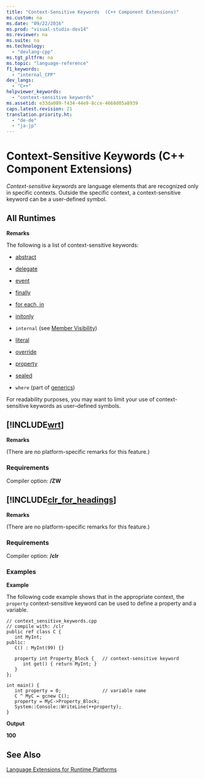 ```yaml
---
title: "Context-Sensitive Keywords  (C++ Component Extensions)"
ms.custom: na
ms.date: "09/22/2016"
ms.prod: "visual-studio-dev14"
ms.reviewer: na
ms.suite: na
ms.technology: 
  - "devlang-cpp"
ms.tgt_pltfrm: na
ms.topic: "language-reference"
f1_keywords: 
  - "internal_CPP"
dev_langs: 
  - "C++"
helpviewer_keywords: 
  - "context-sensitive keywords"
ms.assetid: e33da089-f434-44e9-8cce-4668d05a8939
caps.latest.revision: 21
translation.priority.ht: 
  - "de-de"
  - "ja-jp"
---
```

# Context-Sensitive Keywords  (C++ Component Extensions)
*Context-sensitive keywords* are language elements that are recognized only in specific contexts. Outside the specific context, a context-sensitive keyword can be a user-defined symbol.  
  
## All Runtimes  
 **Remarks**  
  
 The following is a list of context-sensitive keywords:  
  
-   [abstract](../vs140/abstract---c---component-extensions-.md)  
  
-   [delegate](../vs140/delegate---c---component-extensions-.md)  
  
-   [event](../vs140/event---c---component-extensions-.md)  
  
-   [finally](../vs140/finally.md)  
  
-   [for each, in](../vs140/for-each--in.md)  
  
-   [initonly](../vs140/initonly--c---cli-.md)  
  
-   `internal` (see [Member Visibility](../vs140/member-visibility.md))  
  
-   [literal](../vs140/literal--c---component-extensions-.md)  
  
-   [override](../vs140/override---c---component-extensions-.md)  
  
-   [property](../vs140/property---c---component-extensions-.md)  
  
-   [sealed](../vs140/sealed---c---component-extensions-.md)  
  
-   `where` (part of [generics](../vs140/generics---c---component-extensions-.md))  
  
 For readability purposes, you may want to limit your use of context-sensitive keywords as user–defined symbols.  
  
## [!INCLUDE[wrt](../vs140/includes/wrt_md.md)]  
 **Remarks**  
  
 (There are no platform-specific remarks for this feature.)  
  
### Requirements  
 Compiler option: **/ZW**  
  
## [!INCLUDE[clr_for_headings](../vs140/includes/clr_for_headings_md.md)]  
 **Remarks**  
  
 (There are no platform-specific remarks for this feature.)  
  
### Requirements  
 Compiler option: **/clr**  
  
### Examples  
 **Example**  
  
 The following code example shows that in the appropriate context, the `property` context-sensitive keyword can be used to define a property and a variable.  
  
```  
// context_sensitive_keywords.cpp  
// compile with: /clr  
public ref class C {  
   int MyInt;  
public:  
   C() : MyInt(99) {}  
  
   property int Property_Block {   // context-sensitive keyword  
      int get() { return MyInt; }  
   }  
};  
  
int main() {  
   int property = 0;               // variable name  
   C ^ MyC = gcnew C();  
   property = MyC->Property_Block;  
   System::Console::WriteLine(++property);  
}  
```  
  
 **Output**  
  
 **100**   
## See Also  
 [Language Extensions for Runtime Platforms](../vs140/component-extensions-for-runtime-platforms.md)